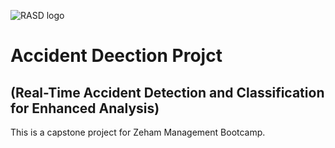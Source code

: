 ![RASD logo](https://github.com/user-attachments/assets/0d3a4f96-9f51-48e3-93b5-1fcd4174fe20)

# Accident Deection Projct
## (Real-Time Accident Detection and Classification for Enhanced Analysis)
This is a capstone project for Zeham Management Bootcamp.

